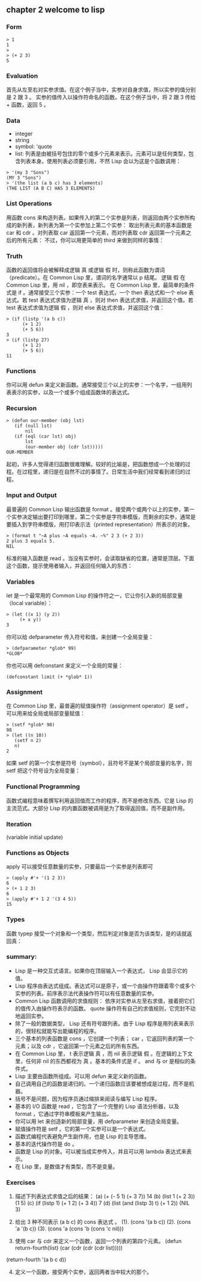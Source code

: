 

## chapter 2 welcome to lisp

### Form
```
> 1
1
>
> (+ 2 3)
5
```
### Evaluation

首先从左至右对实参求值。在这个例子当中，实参对自身求值，所以实参的值分别是 2 跟 3 。
实参的值传入以操作符命名的函数。在这个例子当中，将 2 跟 3 传给 + 函数，返回 5 。

### Data

- integer
- string
- symbol: 'quote
- list: 列表是由被括号包住的零个或多个元素来表示。元素可以是任何类型，包含列表本身。使用列表必须要引用，不然 Lisp 会以为这是个函数调用：
```
> '(my 3 "Sons")
(MY 3 "Sons")
> '(the list (a b c) has 3 elements)
(THE LIST (A B C) HAS 3 ELEMENTS)
```

### List Operations

用函数 cons 来构造列表。如果传入的第二个实参是列表，则返回由两个实参所构成的新列表，新列表为第一个实参加上第二个实参：
取出列表元素的基本函数是 car 和 cdr 。对列表取 car 返回第一个元素，而对列表取 cdr 返回第一个元素之后的所有元素：
不过，你可以用更简单的 third 来做到同样的事情：

### Truth

函数的返回值将会被解释成逻辑 真 或逻辑 假 时，则称此函数为谓词（predicate）。在 Common Lisp 里，谓词的名字通常以 p 结尾。
逻辑 假 在 Common Lisp 里，用 nil ，即空表来表示。
在 Common Lisp 里，最简单的条件式是 if 。通常接受三个实参：一个 test 表达式，一个 then 表达式和一个 else 表达式。若 test 表达式求值为逻辑 真 ，则对 then 表达式求值，并返回这个值。若 test 表达式求值为逻辑 假 ，则对 else 表达式求值，并返回这个值：

```
> (if (listp '(a b c))
      (+ 1 2)
      (+ 5 6))
3
> (if (listp 27)
      (+ 1 2)
      (+ 5 6))
11
```

### Functions

你可以用 defun 来定义新函数。通常接受三个以上的实参：一个名字，一组用列表表示的实参，以及一个或多个组成函数体的表达式。

### Recursion

```
> (defun our-member (obj lst)
   (if (null lst)
       nil
   (if (eql (car lst) obj)
       lst
       (our-member obj (cdr lst)))))
OUR-MEMBER
```
起初，许多人觉得递归函数很难理解。较好的比喻是，把函数想成一个处理的过程。在过程里，递归是在自然不过的事情了。日常生活中我们经常看到递归的过程。

### Input and Output

最普遍的 Common Lisp 输出函数是 format 。接受两个或两个以上的实参，第一个实参决定输出要打印到哪里，第二个实参是字符串模版，而剩余的实参，通常是要插入到字符串模版，用打印表示法（printed representation）所表示的对象。

```
> (format t "~A plus ~A equals ~A. ~%" 2 3 (+ 2 3))
2 plus 3 equals 5.
NIL
```
标准的输入函数是 read 。当没有实参时，会读取缺省的位置，通常是顶层。下面这个函数，提示使用者输入，并返回任何输入的东西：

### Variables

let 是一个最常用的 Common Lisp 的操作符之一，它让你引入新的局部变量（local variable）：
```
> (let ((x 1) (y 2))
     (+ x y))
3
```
你可以给 defparameter 传入符号和值，来创建一个全局变量：
```
> (defparameter *glob* 99)
*GLOB*
```
你也可以用 defconstant 来定义一个全局的常量：
```
(defconstant limit (+ *glob* 1))
```

### Assignment
在 Common Lisp 里，最普遍的赋值操作符（assignment operator）是 setf 。可以用来给全局或局部变量赋值：
```
> (setf *glob* 98)
98
> (let ((n 10))
   (setf n 2)
   n)
2
```
如果 setf 的第一个实参是符号（symbol），且符号不是某个局部变量的名字，则 setf 把这个符号设为全局变量：

### Functional Programming

函数式编程意味着撰写利用返回值而工作的程序，而不是修改东西。它是 Lisp 的主流范式。大部分 Lisp 的内置函数被调用是为了取得返回值，而不是副作用。

### Iteration

(variable initial update)

### Functions as Objects

apply 可以接受任意数量的实参，只要最后一个实参是列表即可
```
> (apply #'+ '(1 2 3))
6
> (+ 1 2 3)
6
> (apply #'+ 1 2 '(3 4 5))
15
```

### Types

函数 typep 接受一个对象和一个类型，然后判定对象是否为该类型，是的话就返回真：

### summary:

- Lisp 是一种交互式语言。如果你在顶层输入一个表达式， Lisp 会显示它的值。
- Lisp 程序由表达式组成。表达式可以是原子，或一个由操作符跟着零个或多个实参的列表。前序表示法代表操作符可以有任意数量的实参。
- Common Lisp 函数调用的求值规则： 依序对实参从左至右求值，接着把它们的值传入由操作符表示的函数。 quote 操作符有自己的求值规则，它完封不动地返回实参。
- 除了一般的数据类型， Lisp 还有符号跟列表。由于 Lisp 程序是用列表来表示的，很轻松就能写出能编程的程序。
- 三个基本的列表函数是 cons ，它创建一个列表； car ，它返回列表的第一个元素；以及 cdr ，它返回第一个元素之后的所有东西。
- 在 Common Lisp 里， t 表示逻辑 真 ，而 nil 表示逻辑 假 。在逻辑的上下文里，任何非 nil 的东西都视为 真 。基本的条件式是 if 。 and 与 or 是相似的条件式。
- Lisp 主要由函数所组成。可以用 defun 来定义新的函数。
- 自己调用自己的函数是递归的。一个递归函数应该要被想成是过程，而不是机器。
- 括号不是问题，因为程序员通过缩排来阅读与编写 Lisp 程序。
- 基本的 I/O 函数是 read ，它包含了一个完整的 Lisp 语法分析器，以及 format ，它通过字符串模板来产生输出。
- 你可以用 let 来创造新的局部变量，用 defparameter 来创造全局变量。
- 赋值操作符是 setf 。它的第一个实参可以是一个表达式。
- 函数式编程代表避免产生副作用，也是 Lisp 的主导思维。
- 基本的迭代操作符是 do 。
- 函数是 Lisp 的对象。可以被当成实参传入，并且可以用 lambda 表达式来表示。
- 在 Lisp 里，是数值才有类型，而不是变量。

### Exercises
1. 描述下列表达式求值之后的结果：
(a) (+ (- 5 1) (+ 3 7))
14
(b) (list 1 (+ 2 3))
(1 5)
(c) (if (listp 1) (+ 1 2) (+ 3 4))
7
(d) (list (and (listp 3) t) (+ 1 2))
(NIL 3)

2. 给出 3 种不同表示 (a b c) 的 cons 表达式 。
(1). (cons '(a b c))
(2). (cons 'a '(b c))
(3). (cons 'a (cons 'b (cons 'c nil)))

3. 使用 car 与 cdr 来定义一个函数，返回一个列表的第四个元素。
(defun return-fourth(list)
  (car (cdr (cdr (cdr list)))))

(return-fourth '(a b c d))

4. 定义一个函数，接受两个实参，返回两者当中较大的那个。
